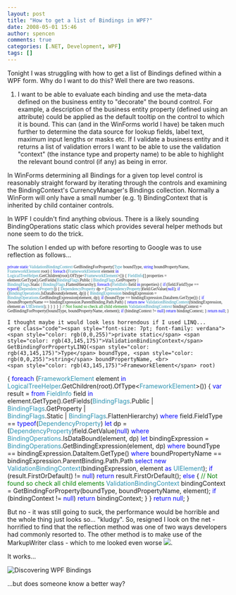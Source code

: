 ```yaml
---
layout: post
title: "How to get a list of Bindings in WPF?"
date: 2008-05-01 15:46
author: spencen
comments: true
categories: [.NET, Development, WPF]
tags: []
---
```



Tonight I was struggling with how to get a list of Bindings defined within a WPF form. Why do I want to do this? Well there are two reasons.
 

1.  I want to be able to evaluate each binding and use the meta-data defined on the business entity to "decorate" the bound control. For example, a description of the business entity property (defined using an attribute) could be applied as the default tooltip on the control to which it is bound. This can (and in the WinForms world I have) be taken much further to determine the data source for lookup fields, label text, maximum input lengths or masks etc.  If I validate a business entity and it returns a list of validation errors I want to be able to use the validation "context" (the instance type and property name) to be able to highlight the relevant bound control (if any) as being in error. 

In WinForms determining all Bindings for a given top level control is reasonably straight forward by iterating through the controls and examining the BindingContext's CurrencyManager's Bindings collection. Normally a WinForm will only have a small number (e.g. 1) BindingContext that is inherited by child container controls.
 

In WPF I couldn't find anything obvious. There is a likely sounding BindingOperations static class which provides several helper methods but none seem to do the trick.
 

The solution I ended up with before resorting to Google was to use reflection as follows...


<span style="font-size: 7pt; font-family: verdana"><span style="color: rgb(0,0,255)">private</span> <span style="color: rgb(0,0,255)">static</span> <span style="color: rgb(43,145,175)">ValidationBindingContext</span> GetBindingForProperty(<span style="color: rgb(43,145,175)">Type</span> boundType, <span style="color: rgb(0,0,255)">string</span> boundPropertyName, <br>                                                                                                          <span style="color: rgb(43,145,175)">FrameworkElement</span> root)
{
<span style="color: rgb(0,0,255)">foreach</span> (<span style="color: rgb(43,145,175)">FrameworkElement</span> element <span style="color: rgb(0,0,255)">in</span> <span style="color: rgb(43,145,175)">LogicalTreeHelper</span>.GetChildren(root).OfType&lt;<span style="color: rgb(43,145,175)">FrameworkElement</span>&gt;())
{
<span style="color: rgb(43,145,175)">FieldInfo</span>[] properties = element.GetType().GetFields(<span style="color: rgb(43,145,175)">BindingFlags</span>.Public | <span style="color: rgb(43,145,175)">BindingFlags</span>.GetProperty | <br>                                                                                                  <span style="color: rgb(43,145,175)">BindingFlags</span>.Static | <span style="color: rgb(43,145,175)">BindingFlags</span>.FlattenHierarchy);
<span style="color: rgb(0,0,255)">foreach</span> (<span style="color: rgb(43,145,175)">FieldInfo</span> field <span style="color: rgb(0,0,255)">in</span> properties)
{
<span style="color: rgb(0,0,255)">if</span> (field.FieldType == <span style="color: rgb(0,0,255)">typeof</span>(<span style="color: rgb(43,145,175)">DependencyProperty</span>))
{
<span style="color: rgb(43,145,175)">DependencyProperty</span> dp = (<span style="color: rgb(43,145,175)">DependencyProperty</span>)field.GetValue(<span style="color: rgb(0,0,255)">null</span>);
<span style="color: rgb(0,0,255)">if</span> (<span style="color: rgb(43,145,175)">BindingOperations</span>.IsDataBound(element, dp))
{
<span style="color: rgb(43,145,175)">BindingExpression</span> bindingExpression = <span style="color: rgb(43,145,175)">BindingOperations</span>.GetBindingExpression(element, dp);
<span style="color: rgb(0,0,255)">if</span> (boundType == bindingExpression.DataItem.GetType())
{
<span style="color: rgb(0,0,255)">if</span> (boundPropertyName == bindingExpression.ParentBinding.Path.Path)
{
<span style="color: rgb(0,0,255)">return</span> <span style="color: rgb(0,0,255)">new</span> <span style="color: rgb(43,145,175)">ValidationBindingContext</span>(bindingExpression, element <span style="color: rgb(0,0,255)">as</span> <span style="color: rgb(43,145,175)">UIElement</span>);
}
}
}
}
}
<span style="color: rgb(0,128,0)">// Not found so check all child elements
</span>        <span style="color: rgb(43,145,175)">ValidationBindingContext</span> bindingContext = GetBindingForProperty(boundType, boundPropertyName, element);
<span style="color: rgb(0,0,255)">if</span> (bindingContext != <span style="color: rgb(0,0,255)">null</span>) <span style="color: rgb(0,0,255)">return</span> bindingContext;
}
<span style="color: rgb(0,0,255)">return</span> <span style="color: rgb(0,0,255)">null</span>;
}</span></pre><a href="http://11011.net/software/vspaste"></a>

    
    I thought maybe it would look less horrendous if I used LINQ...
    <pre class="code"><span style="font-size: 7pt; font-family: verdana"><span style="color: rgb(0,0,255)">private static</span> <span style="color: rgb(43,145,175)">ValidationBindingContext</span> GetBindingForPropertyLINQ(<span style="color: rgb(43,145,175)">Type</span> boundType, <span style="color: rgb(0,0,255)">string</span> boundPropertyName, <br>                                                                                                                   <span style="color: rgb(43,145,175)">FrameworkElement</span> root)
{
<span style="color: rgb(0,0,255)">foreach</span> (<span style="color: rgb(43,145,175)">FrameworkElement</span> element <span style="color: rgb(0,0,255)">in</span> <span style="color: rgb(43,145,175)">LogicalTreeHelper</span>.GetChildren(root).OfType&lt;<span style="color: rgb(43,145,175)">FrameworkElement</span>&gt;())
{
<span style="color: rgb(0,0,255)">var</span> result =
<span style="color: rgb(0,0,255)">from</span> <span style="color: rgb(43,145,175)">FieldInfo</span> field <span style="color: rgb(0,0,255)">in</span> element.GetType().GetFields(<span style="color: rgb(43,145,175)">BindingFlags</span>.Public | <span style="color: rgb(43,145,175)">BindingFlags</span>.GetProperty | <br>                                                                                                           <span style="color: rgb(43,145,175)">BindingFlags</span>.Static | <span style="color: rgb(43,145,175)">BindingFlags</span>.FlattenHierarchy)
<span style="color: rgb(0,0,255)">where</span> field.FieldType == <span style="color: rgb(0,0,255)">typeof</span>(<span style="color: rgb(43,145,175)">DependencyProperty</span>)
<span style="color: rgb(0,0,255)">let</span> dp = (<span style="color: rgb(43,145,175)">DependencyProperty</span>)field.GetValue(<span style="color: rgb(0,0,255)">null</span>)
<span style="color: rgb(0,0,255)">where</span> <span style="color: rgb(43,145,175)">BindingOperations</span>.IsDataBound(element, dp)
<span style="color: rgb(0,0,255)">let</span> bindingExpression = <span style="color: rgb(43,145,175)">BindingOperations</span>.GetBindingExpression(element, dp)
<span style="color: rgb(0,0,255)">where</span> boundType == bindingExpression.DataItem.GetType()
<span style="color: rgb(0,0,255)">where</span> boundPropertyName == bindingExpression.ParentBinding.Path.Path
<span style="color: rgb(0,0,255)">select</span> <span style="color: rgb(0,0,255)">new</span> <span style="color: rgb(43,145,175)">ValidationBindingContext</span>(bindingExpression, element <span style="color: rgb(0,0,255)">as</span> <span style="color: rgb(43,145,175)">UIElement</span>);
<span style="color: rgb(0,0,255)">if</span> (result.FirstOrDefault() != <span style="color: rgb(0,0,255)">null</span>)
<span style="color: rgb(0,0,255)">return</span> result.FirstOrDefault();
<span style="color: rgb(0,0,255)">else
</span>        {
<span style="color: rgb(0,128,0)">// Not found so check all child elements
</span>            <span style="color: rgb(43,145,175)">ValidationBindingContext</span> bindingContext = GetBindingForProperty(boundType, boundPropertyName, element);
<span style="color: rgb(0,0,255)">if</span> (bindingContext != <span style="color: rgb(0,0,255)">null</span>) <span style="color: rgb(0,0,255)">return</span> bindingContext;
}
}
<span style="color: rgb(0,0,255)">return</span> <span style="color: rgb(0,0,255)">null</span>;
}</span>
<a href="http://11011.net/software/vspaste"><a href="http://11011.net/software/vspaste"></a>


But no - it was still going to suck, the performance would be horrible and the whole thing just looks so... "kludgy". So, resigned I look on the net - horrified to find that the reflection method was one of two ways developers had commonly resorted to. The other method is to make use of the MarkupWriter class - which to me looked even worse ![](http://blog.spencen.com/emoticons/sad.png).



It works...



![Discovering WPF Bindings](/images/Discovering%20WPF%20Bindings_3.png) 



...but does someone know a better way?



